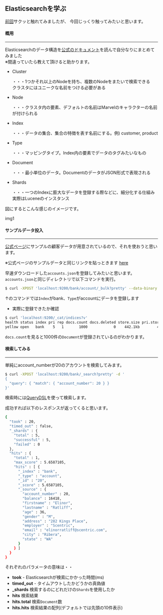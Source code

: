 ## Elasticsearchを学ぶ


[前回](http://developabout0309.blogspot.jp/2016/02/6-elasticsearch.html)サクッと触れてみましたが、
今回じっくり触ってみたいと思います。


#### 概用
***

Elasticsearchのデータ構造を[公式のドキュメント](https://www.elastic.co/guide/en/elasticsearch/reference/current/_basic_concepts.html#_node)を読んで自分なりにまとめてみました<br>
※間違っていたら教えて頂けると助かります。

* Cluster

  ・・・1つかそれ以上のNodeを持ち、複数のNodeをまたいで検索できる<br>クラスタにはユニークな名前をつける必要がある
* Node

  ・・・クラスタ内の要素、デフォルトの名前はMarvelのキャラクターの名前が付けられる<br>

* Index

  ・・・データの集合、集合の特徴を表す名前にする。例) customer, product

* Type

  ・・・マッピングタイプ。Index内の要素でデータのタグみたいなもの

* Document

  ・・・最小単位のデータ。DocumentのデータがJSON形式で表現される

* Shards

  ・・・一つのIndexに膨大なデータを登録する際などに、細分化する仕組み<br>実際はLuceneのインスタンス

図にするとこんな感じのイメージです。

img1

#### サンプルデータ投入
***

[公式ページ](https://www.elastic.co/guide/en/elasticsearch/reference/current/_exploring_your_data.html#_sample_dataset)にサンプルの顧客データが用意されているので、それを使おうと思います。

※公式ページのサンプルデータと同じリンクを貼っときます [here](https://github.com/bly2k/files/blob/master/accounts.zip?raw=true)

早速ダウンロードした`accounts.json`を登録してみたいと思います。<br>
`accounts.json`と同じディレクトリで以下コマンドを実行。

```sh
$ curl -XPOST 'localhost:9200/bank/account/_bulk?pretty' --data-binary "@accounts.json"
```
↑のコマンドでは`Index`がbank、`Type`がaccountにデータを登録します

* 実際に登録できたか確認

```sh
$ curl 'localhost:9200/_cat/indices?v'
health status index pri rep docs.count docs.deleted store.size pri.store.size
yellow open   bank    5   1       1000            0    442.1kb        442.1kb
```
`docs.count`を見ると1000件の`Document`が登録されているのがわかります。


#### 検索してみる
***

単純にaccount_numberが20のアカウントを検索してみます。

```sh
$ curl -XPOST 'localhost:9200/bank/_search?pretty' -d '
{
  "query": { "match": { "account_number": 20 } }
}'
```
検索時には[QueryDSL](https://www.elastic.co/guide/en/elasticsearch/reference/current/query-dsl.html)を使って検索します。

成功すれば以下のレスポンスが返ってくると思います。
```sh
{
  "took" : 20,
  "timed_out" : false,
  "_shards" : {
    "total" : 5,
    "successful" : 5,
    "failed" : 0
  },
  "hits" : {
    "total" : 1,
    "max_score" : 5.6587105,
    "hits" : [ {
      "_index" : "bank",
      "_type" : "account",
      "_id" : "20",
      "_score" : 5.6587105,
      "_source" : {
        "account_number" : 20,
        "balance" : 16418,
        "firstname" : "Elinor",
        "lastname" : "Ratliff",
        "age" : 36,
        "gender" : "M",
        "address" : "282 Kings Place",
        "employer" : "Scentric",
        "email" : "elinorratliff@scentric.com",
        "city" : "Ribera",
        "state" : "WA"
      }
    } ]
  }
}
```

それぞれのパラメータの意味は・・

* **took** - Elasticsearchが検索にかかった時間(ms)
* **timed_out** - タイムアウトしたかどうかの真偽値
* **_shards** 検索するのにどれだけの`Shards`を使用したか
* **hits** 検索結果
* **hits.total** 検索`Document`数
* **hits.hits** 検索結果の配列(デフォルトでは先頭の10件表示)
